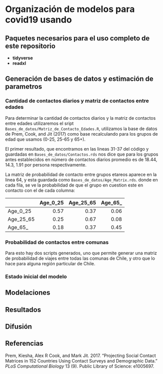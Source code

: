 Organización de modelos para covid19 usando
================

## Paquetes necesarios para el uso completo de este repositorio

  - **tidyverse**
  - **readxl**

## Generación de bases de datos y estimación de parametros

### Cantidad de contactos diarios y matriz de contactos entre edades

Para determinar la cantidad de contactos diarios y la matriz de
contactos entre edades utilizaremos el sript
`Bases_de_datos/Matriz_de_Contacto_Edades.R`, utilizamos la base de
datos de Prem, Cook, and Jit (2017) como base recalculando para los
grupos de edad que usamos (0-25, 25-65 y 65+).

El primer resultado, que encontramos en las lineas 31-37 del código y
guardadas en `Bases_de_datos/Contactos.rds` nos dice que para los grupos
antes establecidos en número de contactos diarios promedio es de 18.44,
14.3, 1.91 por persona respectivamente.

La matriz de probabilidad de contacto entre grupos etareos aparece en la
linea 64, y esta guardada como `Bases_de_datos/Age_Matrix.rds`. donde en
cada fila, se ve la probabilidad de que el grupo en cuestion este en
contacto con el de cada columna:

|             | Age\_0\_25 | Age\_25\_65 | Age\_65\_ |
| ----------- | ---------: | ----------: | --------: |
| Age\_0\_25  |       0.57 |        0.37 |      0.06 |
| Age\_25\_65 |       0.25 |        0.67 |      0.08 |
| Age\_65\_   |       0.18 |        0.37 |      0.45 |

### Probabilidad de contactos entre comunas

Para esto hay dos scripts generados, uno que permite generar una matriz
de probabilidad de viajes entre todas las comunas de Chile, y otro que
lo hace para alguna región particular de Chile.

### Estado inicial del modelo

## Modelaciones

## Resultados

## Difusión

## Referencias

<div id="refs" class="references">

<div id="ref-prem2017projecting">

Prem, Kiesha, Alex R Cook, and Mark Jit. 2017. “Projecting Social
Contact Matrices in 152 Countries Using Contact Surveys and Demographic
Data.” *PLoS Computational Biology* 13 (9). Public Library of Science:
e1005697.

</div>

</div>
